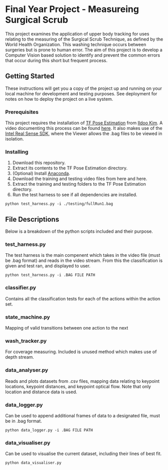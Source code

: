 # Final Year Project - Measureing Surgical Scrub

This project examines the application of upper body tracking for uses relating to the measuring of the Surgical Scrub Technique, as defined by the World Health Organization. 
This washing technique occurs between surgeries but is prone to human error. 
The aim of this project is to develop a Computer Vision based solution to identify and prevent the common errors that occur during this short but frequent process. 

## Getting Started

These instructions will get you a copy of the project up and running on your local machine for development and testing purposes. See deployment for notes on how to deploy the project on a live system.

### Prerequisites

This project requires the installation of [TF Pose Estimation](https://github.com/ildoonet/tf-pose-estimation) from [Ildoo Kim](https://github.com/ildoonet). 
A video documenting this process can be found [here](https://www.youtube.com/watch?v=4FZrE3cmTPA). 
It also makes use of the [Intel Real Sense SDK](https://github.com/IntelRealSense/librealsense), where the Viewer allows the .bag files to be viewed in isolation.

### Installing

1. Download this repository.
2. Extract its contents to the TF Pose Estimation directory.
3. (Optional) Install [Anaconda](https://docs.anaconda.com/anaconda/install/). 
4. Download the training and testing video files from here and here. 
5. Extract the training and testing folders to the TF Pose Estimation directory.
6. Run the test harness to see if all dependencies are installed.

```
python test_harness.py -i ./testing/fullRun1.bag
```

## File Descriptions

Below is a breakdown of the python scripts included and their purpose.

### test_harness.py
The test harness is the main compenent which takes in the video file (must be .bag format) and reads in the video stream.
From this the classification is given and test ran, and displayed to user.
```
python test_harness.py -i .BAG FILE PATH
```

### classifier.py
Contains all the classification tests for each of the actions within the action set.

### state_machine.py
Mapping of valid transitions between one action to the next

### wash_tracker.py
For coverage measuring. Included is unused method which makes use of depth stream.

### data_analyser.py
Reads and plots datasets from .csv files, mapping data relating to keypoint locations, keypoint distances, and keypoint optical flow. 
Note that only location and distance data is used.

### data_logger.py
Can be used to append additional frames of data to a designated file, must be in .bag format.
```
python data_logger.py -i .BAG FILE PATH
```

### data_visualiser.py
Can be used to visualise the current dataset, including their lines of best fit.
```
python data_visualiser.py
```
